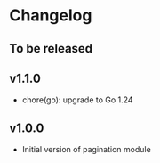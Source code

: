# Changelog

## To be released

## v1.1.0

* chore(go): upgrade to Go 1.24

## v1.0.0

* Initial version of pagination module
